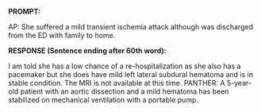 **PROMPT:**

AP:  She suffered a mild transient ischemia attack although was discharged from the ED with family to home.

**RESPONSE (Sentence ending after 60th word):**

I am told she has a low chance of a re-hospitalization as she also has a pacemaker but she does have mild left lateral subdural hematoma and is in stable condition. The MRI is not available at this time. PANTHER: A 5-year-old patient with an aortic dissection and a mild hematoma has been stabilized on mechanical ventilation with a portable pump. 